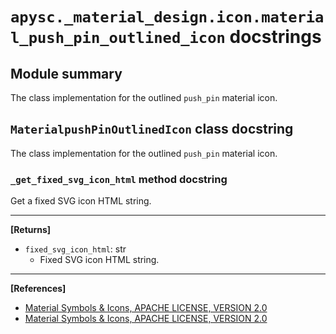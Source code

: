 # `apysc._material_design.icon.material_push_pin_outlined_icon` docstrings

## Module summary

The class implementation for the outlined `push_pin` material icon.

## `MaterialpushPinOutlinedIcon` class docstring

The class implementation for the outlined `push_pin` material icon.

### `_get_fixed_svg_icon_html` method docstring

Get a fixed SVG icon HTML string.<hr>

**[Returns]**

- `fixed_svg_icon_html`: str
  - Fixed SVG icon HTML string.

<hr>

**[References]**

- [Material Symbols & Icons, APACHE LICENSE, VERSION 2.0](https://fonts.google.com/icons?icon.size=24&icon.color=%23e8eaed)
- [Material Symbols & Icons, APACHE LICENSE, VERSION 2.0](https://www.apache.org/licenses/LICENSE-2.0.html)